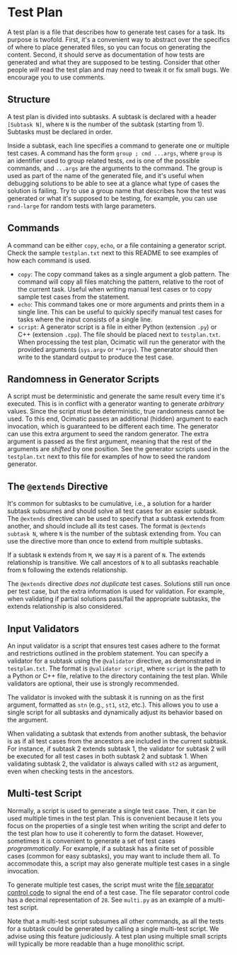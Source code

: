 # Test Plan

A test plan is a file that describes how to generate test cases for a task. Its purpose is twofold.
First, it's a convenient way to abstract over the specifics of where to place generated
files, so you can focus on generating the content. Second, it should serve as documentation of how
tests are generated and what they are supposed to be testing. Consider that other people *will* read
the test plan and may need to tweak it or fix small bugs. We encourage you to use comments.

## Structure

A test plan is divided into subtasks. A subtask is declared with a header `[Subtask N]`, where `N`
is the number of the subtask (starting from 1). Subtasks must be declared in order.

Inside a subtask, each line specifies a command to generate one or multiple test cases. A command
has the form `group ; cmd ...args`, where `group` is an identifier used to group related tests,
`cmd` is one of the possible commands, and `...args` are the arguments to the command. The group is
used as part of the name of the generated file, and it's useful when debugging solutions to be able
to see at a glance what type of cases the solution is failing. Try to use a group name that describes
how the test was generated or what it's supposed to be testing, for example, you can use `rand-large`
for random tests with large parameters.

## Commands

A command can be either `copy`, `echo`, or a file containing a generator script. Check the sample
`testplan.txt` next to this README to see examples of how each command is used.

* `copy`:
  The copy command takes as a single argument a glob pattern. The command will copy all files
  matching the pattern, relative to the root of the current task. Useful when writing manual test
  cases or to copy sample test cases from the statement.
* `echo`:
  This command takes one or more arguments and prints them in a single line. This can be useful to
  quickly specify manual test cases for tasks where the input consists of a single line.
* `script`:
  A generator script is a file in either Python (extension `.py`) or C++ (extension `.cpp`). The
  file should be placed next to `testplan.txt`. When processing the test plan, Ocimatic will run
  the generator with the provided arguments (`sys.argv` or `**argv`). The generator should then
  write to the standard output to produce the test case.

## Randomness in Generator Scripts

A script must be deterministic and generate the same result every time it's executed. This is in
conflict with a generator wanting to generate *arbitrary* values. Since the script must be
deterministic, true randomness cannot be used. To this end, Ocimatic passes an additional (hidden)
argument to each invocation, which is guaranteed to be different each time. The generator can use
this extra argument to seed the random generator. The extra argument is passed as the first
argument, meaning that the rest of the arguments are *shifted* by one position. See the generator
scripts used in the `testplan.txt` next to this file for examples of how to seed the random generator.

## The `@extends` Directive

It's common for subtasks to be cumulative, i.e., a solution for a harder subtask subsumes and should
solve all test cases for an easier subtask. The `@extends` directive can be used to specify that a
subtask extends from another, and should include all its test cases. The format is `@extends subtask N`,
where `N` is the number of the subtask extending from. You can use the directive more than once to
extend from multiple subtasks.

If a subtask `N` extends from `M`, we say `M` is a parent of `N`. The extends relationship is
transitive. We call ancestors of `N` to all subtasks reachable from `N` following the extends
relationship.

The `@extends` directive *does not duplicate* test cases. Solutions still run once per test case,
but the extra information is used for validation. For example, when validating if partial solutions
pass/fail the appropriate subtasks, the extends relationship is also considered.

## Input Validators

An input validator is a script that ensures test cases adhere to the format and restrictions
outlined in the problem statement. You can specify a validator for a subtask using the `@validator`
directive, as demonstrated in `testplan.txt`. The format is `@validator script`, where `script` is
the path to a Python or C++ file, relative to the directory containing the test plan. While
validators are optional, their use is strongly recommended.

The validator is invoked with the subtask it is running on as the first argument, formatted as `stn`
(e.g., `st1`, `st2`, etc.). This allows you to use a single script for all subtasks and dynamically
adjust its behavior based on the argument.

When validating a subtask that extends from another subtask, the behavior is as if all test cases
from the ancestors are included in the current subtask. For instance, if subtask 2 extends subtask 1,
the validator for subtask 2 will be executed for all test cases in both subtask 2 and subtask 1.
When validating subtask 2, the validator is always called with `st2` as argument, even when checking
tests in the ancestors.

## Multi-test Script

Normally, a script is used to generate a single test case. Then, it can be used multiple times in
the test plan. This is convenient because it lets you focus on the properties of a single test when
writing the script and defer to the test plan how to use it coherently to form the dataset. However,
sometimes it is convenient to generate a set of test cases *programmatically*. For example, if a
subtask has a finite set of possible cases (common for easy subtasks), you may want to include them
all. To accommodate this, a script may also generate multiple test cases in a single invocation.

To generate multiple test cases, the script must write the [file separator control code](https://en.wikipedia.org/wiki/C0_and_C1_control_codes#FS) to signal the end of a test case. The file separator
control code has a decimal representation of `28`. See `multi.py` as an example of a multi-test script.

Note that a multi-test script subsumes all other commands, as all the tests for a subtask could be
generated by calling a single multi-test script. We advise using this feature judiciously. A test
plan using multiple small scripts will typically be more readable than a huge monolithic script.
